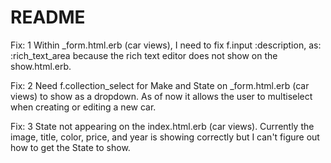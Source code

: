 # README
Fix: 1
Within _form.html.erb (car views), I need to fix f.input :description, as: :rich_text_area because the rich text editor does not show on the show.html.erb.

Fix: 2
Need f.collection_select for Make and State on _form.html.erb (car views) to show as a dropdown. As of now it allows the user to multiselect when creating or editing a new car.

Fix: 3
State not appearing on the index.html.erb (car views). Currently the image, title, color, price, and year is showing correctly but I can't figure out how to get the State to show.

